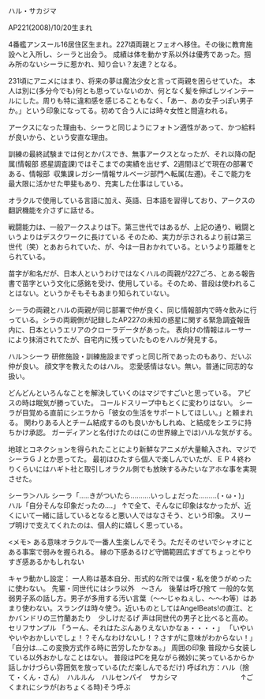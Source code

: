 ハル・サカジマ

AP221(2008)/10/20生まれ

4番艦アンスール16居住区生まれ。227頃両親とフェオヘ移住。その後に教育施設へと入所し、シーラと出会う。
成績は体を動かす系以外は優秀であった。掴み所のないシーラに惹かれ、知り合い？友達？となる。

231頃にアニメにはまり、将来の夢は魔法少女と言って両親を困らせていた。
本人は別に(多分今でも)何とも思っていないのか、何となく髪を伸ばしツインテールにした。周りも特に違和感を感じることもなく、「あー、あの女子っぽい男子か。」という印象になってる。初めて合う人には時々女性と間違われる。

アークスになった理由も、シーラと同じようにフォトン適性があって、かつ給料が良いから、という安直な理由。

訓練の最終試験までは何とかパスでき、無事アークスとなったが、それ以降の配属(情報部 惑星調査課)ではそこまでの実績を出せず、2週間ほどで現在の部署である、情報部  収集課レガシー情報サルベージ部門へ転属(左遷)。そこで能力を最大限に活かせた甲斐もあり、充実した仕事はしている。

オラクルで使用している言語に加え、英語、日本語を習得しており、アークスの翻訳機能を介さずに話せる。

戦闘能力は、一般アークスよりは下。第三世代ではあるが、上記の通り、戦闘というよりはデスクワークに長けている
そのため、実力が示されるより前は第三世代（笑）とあおられていた、が、今は一目おかれている。というより距離をとられている。

苗字が和名だが、日本人というわけではなくハルの両親が227ごろ、とある報告書で苗字という文化に感銘を受け、使用している。そのため、普段は使われることはない。というかそもそもあまり知られていない。


シーラの両親とハルの両親が同じ部署で仲が良く、同じ情報部内で時々飲みに行っている。シラの両親側が記録したAP227の未知の惑星に関する緊急調査報告内に、日本というエリアのクローラデータがあった。
表向けの情報はルーサーにより抹消されてたが、自宅内に残っていたものをハルが発見する。

ハル＞シーラ
研修施設・訓練施設までずっと同じ所であったのもあり、だいぶ仲が良い。
顔文字を教えたのはハル。
恋愛感情はない。無い。普通に同志的な扱い。

どんどんといろんなことを解決していくのはマジですごいと思っている。
アビスの時は眠気が勝っていた。
コールドスリープ中もとくに変わりはない。
シーラが目覚める直前にシエラから「彼女の生活をサポートしてほしい。」と頼まれる。
関わりある人とチーム結成するのも良いかもしれぬ、と結成をシエラに持ちかけ承認。
ガーディアンと名付けたのは(この世界線上では)ハルな気がする。

地球とコネクションを得られたことにより新鮮なアニメが大量輸入され、マジでシーラＧＪとか思ってた。
最初はひたすら個人で楽しんでいたが、ＥＰ４終わりくらいにはハギト社と取引しオラクル側でも放映するみたいなアホな事を実現させた。

シーラ＞ハル
シーラ「.....きがついたら..........いっしょだった.........(・ω・)」
ハル「自分そんな印象だったの....」
↑で全て、そんなに印象はなかったが、近くにいて一緒に話しているとなると悪い人ではなさそう、という印象。
スリープ明けで支えてくれたのは、個人的に嬉しく思っている。

<メモ>
ある意味オラクルで一番人生楽しんでそう。ただそのせいでシャオにとある事案で弱みを握られる。
縁の下感あるけど守備範囲広すぎてちょっとやりすぎ感あるかもしれない



キャラ動かし設定：
一人称は基本自分、形式的な所では僕・私を使うがめったに使わない。
先輩・同世代にはシラ以外　～さん　後輩は呼び捨て
一般的な気弱男子系の話し方。男子が多用する汚い言葉（～～じゃねぇし、～～わ等）はあまり使わない。スラングは時々使う。近いものとしてはAngelBeats!の直江、とかバンドリの三竹蘭あたり　少しけだるげ
声は同世代の男子と比べると高め。
セリフサンプル
「うーん、それはたぶんありえないかなぁ・・・・」
「いやいやいやおかしいでしょ！？そんなわけないし！？さすがに意味がわからない！」
「自分は…この変換方式作る時に苦労したかなぁ。」
周囲の印象
普段から女装している以外おかしなことはない。
普段はPCを見ながら微妙に笑っているからか話しかけづらい雰囲気を放っている(ただ楽しんでるだけ)
呼ばれ方：ハル（捨て・くん・さん）　ハルルん　ハルセンパイ　サカシマ
                            　↑ごくまれにシラが(おちょくる時)そう呼ぶ